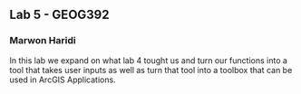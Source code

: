 ## Lab 5 - GEOG392
### Marwon Haridi
In this lab we expand on what lab 4 tought us and turn our functions into a tool that takes user inputs as well as turn that tool into a toolbox that can be used in ArcGIS Applications.
